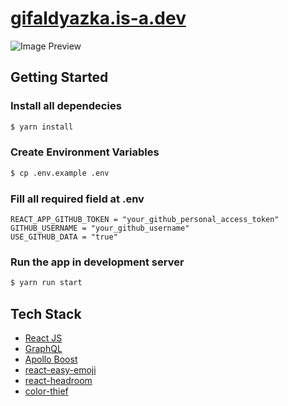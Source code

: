 # [gifaldyazka.is-a.dev](https://gifaldyazka.is-a.dev)

![Image Preview](https://cdn.upload.systems/uploads/y64npnFv.png)

## Getting Started

### Install all dependecies
```sh
$ yarn install
```

### Create Environment Variables
```sh
$ cp .env.example .env
```

### Fill all required field at .env
```
REACT_APP_GITHUB_TOKEN = "your_github_personal_access_token"
GITHUB_USERNAME = "your_github_username"
USE_GITHUB_DATA = "true"
```

### Run the app in development server
```sh
$ yarn run start
```

## Tech Stack

- [React JS](https://reactjs.org/)
- [GraphQL](https://graphql.org/)
- [Apollo Boost](https://www.apollographql.com/docs/react/get-started/)
- [react-easy-emoji](https://github.com/appfigures/react-easy-emoji)
- [react-headroom](https://github.com/KyleAMathews/react-headroom)
- [color-thief](https://github.com/lokesh/color-thief)
